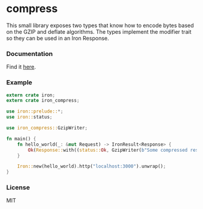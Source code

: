 # compress
This small library exposes two types that know how to encode bytes based on the GZIP and deflate
algorithms. The types implement the modifier trait so they can be used in an Iron Response.

### Documentation
Find it [here](https://gsquire.github.io/doc/iron_compress/iron_compress).

### Example
```rust
extern crate iron;
extern crate iron_compress;

use iron::prelude::*;
use iron::status;

use iron_compress::GzipWriter;

fn main() {
    fn hello_world(_: &mut Request) -> IronResult<Response> {
        Ok(Response::with((status::Ok, GzipWriter(b"Some compressed response"))))
    }

    Iron::new(hello_world).http("localhost:3000").unwrap();
}
```

### License
MIT
